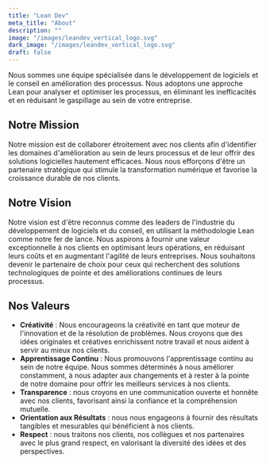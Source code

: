 ```yaml
---
title: "Lean Dev"
meta_title: "About"
description: ""
image: "/images/leandev_vertical_logo.svg"
dark_image: "/images/leandev_vertical_logo.svg"
draft: false
---
```


Nous sommes une équipe spécialisée dans le développement de logiciels et le conseil en amélioration des processus. Nous adoptons une approche Lean pour analyser et optimiser les processus, en éliminant les inefficacités et en réduisant le gaspillage au sein de votre entreprise.

## Notre Mission

Notre mission est de collaborer étroitement avec nos clients afin d'identifier les domaines d'amélioration au sein de leurs processus et de leur offrir des solutions logicielles hautement efficaces. Nous nous efforçons d'être un partenaire stratégique qui stimule la transformation numérique et favorise la croissance durable de nos clients.

## Notre Vision

Notre vision est d'être reconnus comme des leaders de l'industrie du développement de logiciels et du conseil, en utilisant la méthodologie Lean comme notre fer de lance. Nous aspirons à fournir une valeur exceptionnelle à nos clients en optimisant leurs opérations, en réduisant leurs coûts et en augmentant l'agilité de leurs entreprises. Nous souhaitons devenir le partenaire de choix pour ceux qui recherchent des solutions technologiques de pointe et des améliorations continues de leurs processus.

## Nos Valeurs

- **Créativité** : Nous encourageons la créativité en tant que moteur de l'innovation et de la résolution de problèmes. Nous croyons que des idées originales et créatives enrichissent notre travail et nous aident à servir au mieux nos clients.
- **Apprentissage Continu** : Nous promouvons l'apprentissage continu au sein de notre équipe. Nous sommes déterminés à nous améliorer constamment, à nous adapter aux changements et à rester à la pointe de notre domaine pour offrir les meilleurs services à nos clients.
- **Transparence** : nous croyons en une communication ouverte et honnête avec nos clients, favorisant ainsi la confiance et la compréhension mutuelle.
- **Orientation aux Résultats** : nous nous engageons à fournir des résultats tangibles et mesurables qui bénéficient à nos clients.
- **Respect** : nous traitons nos clients, nos collègues et nos partenaires avec le plus grand respect, en valorisant la diversité des idées et des perspectives.
